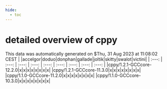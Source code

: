 ```yaml
---
hide:
  - toc
---
```


detailed overview of cppy
=========================


This data was automatically generated on $Thu, 31 Aug 2023 at 11:08:02 CEST
| |accelgor|doduo|donphan|gallade|joltik|skitty|swalot|victini|
| :---: | :---: | :---: | :---: | :---: | :---: | :---: | :---: | :---: |
|cppy/1.2.1-GCCcore-12.2.0|x|x|x|x|x|x|x|x|
|cppy/1.2.1-GCCcore-11.3.0|x|x|x|x|x|x|x|x|
|cppy/1.1.0-GCCcore-11.2.0|x|x|x|x|x|x|x|x|
|cppy/1.1.0-GCCcore-10.3.0|x|x|x|x|x|x|x|x|
